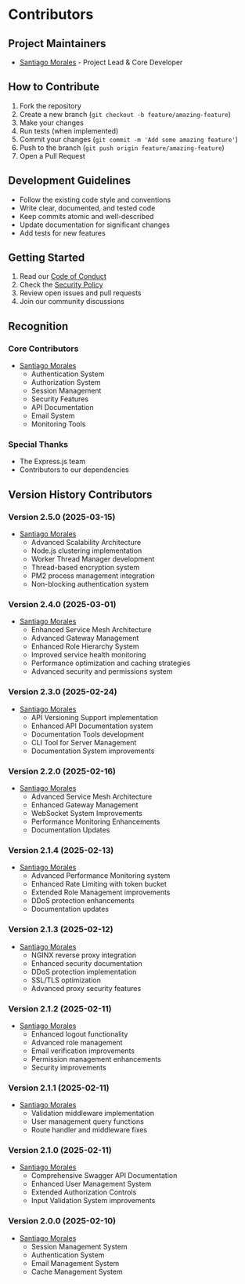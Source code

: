 # Contributors

## Project Maintainers

- [Santiago Morales](https://github.com/santiadjmc) - Project Lead & Core Developer

## How to Contribute

1. Fork the repository
2. Create a new branch (`git checkout -b feature/amazing-feature`)
3. Make your changes
4. Run tests (when implemented)
5. Commit your changes (`git commit -m 'Add some amazing feature'`)
6. Push to the branch (`git push origin feature/amazing-feature`)
7. Open a Pull Request

## Development Guidelines

- Follow the existing code style and conventions
- Write clear, documented, and tested code
- Keep commits atomic and well-described
- Update documentation for significant changes
- Add tests for new features

## Getting Started

1. Read our [Code of Conduct](./CONTRIBUTORS_CODE_OF_CONDUCT.md)
2. Check the [Security Policy](./SECURITY.md)
3. Review open issues and pull requests
4. Join our community discussions

## Recognition

### Core Contributors

- [Santiago Morales](https://github.com/santiadjmc)
  - Authentication System
  - Authorization System
  - Session Management
  - Security Features
  - API Documentation
  - Email System
  - Monitoring Tools

### Special Thanks

- The Express.js team
- Contributors to our dependencies

## Version History Contributors

### Version 2.5.0 (2025-03-15)
- [Santiago Morales](https://github.com/santiadjmc)
  - Advanced Scalability Architecture
  - Node.js clustering implementation
  - Worker Thread Manager development 
  - Thread-based encryption system
  - PM2 process management integration
  - Non-blocking authentication system

### Version 2.4.0 (2025-03-01)
- [Santiago Morales](https://github.com/santiadjmc)
  - Enhanced Service Mesh Architecture
  - Advanced Gateway Management
  - Enhanced Role Hierarchy System
  - Improved service health monitoring
  - Performance optimization and caching strategies
  - Advanced security and permissions system

### Version 2.3.0 (2025-02-24)
- [Santiago Morales](https://github.com/santiadjmc)
  - API Versioning Support implementation
  - Enhanced API Documentation system
  - Documentation Tools development
  - CLI Tool for Server Management
  - Documentation System improvements

### Version 2.2.0 (2025-02-16)
- [Santiago Morales](https://github.com/santiadjmc)
  - Advanced Service Mesh Architecture
  - Enhanced Gateway Management
  - WebSocket System Improvements
  - Performance Monitoring Enhancements
  - Documentation Updates

### Version 2.1.4 (2025-02-13)
- [Santiago Morales](https://github.com/santiadjmc)
  - Advanced Performance Monitoring system
  - Enhanced Rate Limiting with token bucket
  - Extended Role Management improvements
  - DDoS protection enhancements
  - Documentation updates

### Version 2.1.3 (2025-02-12)
- [Santiago Morales](https://github.com/santiadjmc)
  - NGINX reverse proxy integration
  - Enhanced security documentation
  - DDoS protection implementation
  - SSL/TLS optimization
  - Advanced proxy security features

### Version 2.1.2 (2025-02-11)
- [Santiago Morales](https://github.com/santiadjmc)
  - Enhanced logout functionality
  - Advanced role management
  - Email verification improvements
  - Permission management enhancements
  - Security improvements

### Version 2.1.1 (2025-02-11)
- [Santiago Morales](https://github.com/santiadjmc)
  - Validation middleware implementation
  - User management query functions
  - Route handler and middleware fixes

### Version 2.1.0 (2025-02-11)
- [Santiago Morales](https://github.com/santiadjmc)
  - Comprehensive Swagger API Documentation
  - Enhanced User Management System
  - Extended Authorization Controls
  - Input Validation System improvements

### Version 2.0.0 (2025-02-10)
- [Santiago Morales](https://github.com/santiadjmc)
  - Session Management System
  - Authentication System
  - Email Management System
  - Cache Management System